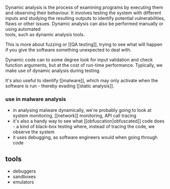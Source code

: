Dynamic analysis is the process of examining programs by executing them and observing their behaviour. It involves testing the system with different inputs and studying the resulting outputs to identify potential vulnerabilities, flaws or other issues. Dynamic analysis can also be performed manually or using automated  
tools, such as dynamic analysis tools.

This is more about fuzzing or [[QA testing]], trying to see what will happen if you give the software something unexpected to deal with.

Dynamic code can to some degree look for input validation and check function arguments, but at the cost of run-time performance. Typically, we make use of dynamic analysis during testing.

It's also useful to identify [[malware]], which may only activate when the software is run - thereby evading [[static analysis]].

### use in malware analysis
- in analysing malware dynamically, we're probably going to look at system monitoring, [[network]] monitoring, API call tracing
- it's also a handy way to see what [[obfuscation|obfuscated]] code does - a kind of black-box testing where, instead of tracing the code, we observe the system
- it uses debugging, as software engineers would when going through code
## tools
- debuggers
- sandboxes
- emulators